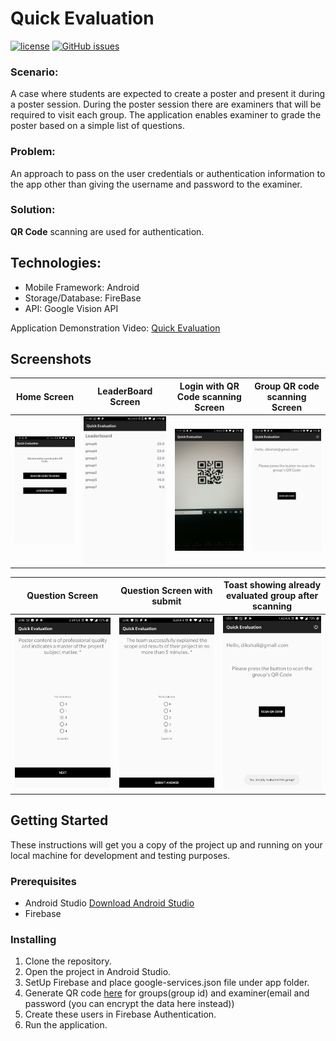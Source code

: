 # Quick Evaluation

[![license](https://img.shields.io/github/license/Dikshali/QR-code-scanner?style=flat-square)](https://github.com/Dikshali/QR-code-scanner/blob/master/LICENSE)
[![GitHub issues](https://img.shields.io/github/issues/Dikshali/QR-code-scanner?style=flat-square)](https://github.com/Dikshali/QR-code-scanner/issues)

### **Scenario:**  
A case where students are expected to create a poster and present it during a poster session. During the poster session there are examiners that will be required to visit each group. The application enables examiner to grade the poster based on a simple list of questions.

### **Problem:** 
An approach to pass on the user credentials or authentication information to the app other than giving the username and password to the examiner.

### **Solution:** 
**QR Code** scanning are used for authentication.

## **Technologies:**
* Mobile Framework: Android
* Storage/Database: FireBase
* API: Google Vision API

Application Demonstration Video: [Quick Evaluation](https://youtu.be/EOzKIegDXHs)

## Screenshots

Home Screen             |LeaderBoard Screen             |Login with QR Code scanning Screen            |Group QR code scanning Screen             |
:-------------------------:|:-------------------------:|:-------------------------:|:-------------------------:
![](Screenshot/capture1.jpg)  |  ![](Screenshot/capture2.jpg) |  ![](Screenshot/capture3.jpg) |  ![](Screenshot/capture5.jpg)

Question Screen             |Question Screen with submit             |Toast showing already evaluated group after scanning           |
:-------------------------:|:-------------------------:|:-------------------------:
![](Screenshot/capture6.jpg)  |  ![](Screenshot/capture7.jpg) |  ![](Screenshot/capture8.jpg) 

## Getting Started

These instructions will get you a copy of the project up and running on your local machine for development and testing purposes.

### Prerequisites
* Android Studio [Download Android Studio](https://developer.android.com/studio)
* Firebase

### Installing

1. Clone the repository.
2. Open the project in Android Studio.
3. SetUp Firebase and place google-services.json file under app folder.
4. Generate QR code [here](https://www.qr-code-generator.com/) for groups(group id) and examiner(email and password (you can encrypt the data here instead)) 
5. Create these users in Firebase Authentication.
5. Run the application.
